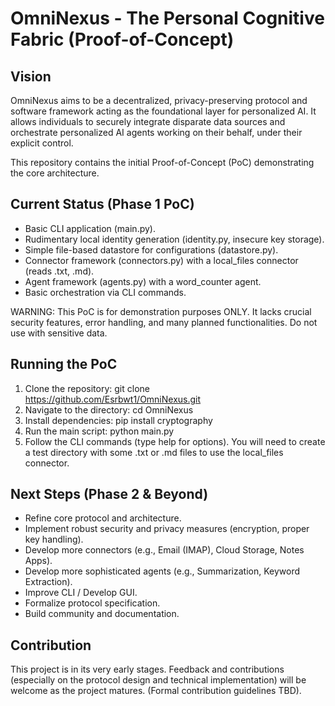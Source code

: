 # OmniNexus - The Personal Cognitive Fabric (Proof-of-Concept)

## Vision

OmniNexus aims to be a decentralized, privacy-preserving protocol and software framework acting as the foundational layer for personalized AI. It allows individuals to securely integrate disparate data sources and orchestrate personalized AI agents working on their behalf, under their explicit control.

This repository contains the initial Proof-of-Concept (PoC) demonstrating the core architecture.

## Current Status (Phase 1 PoC)

*   Basic CLI application (main.py).
*   Rudimentary local identity generation (identity.py, insecure key storage).
*   Simple file-based datastore for configurations (datastore.py).
*   Connector framework (connectors.py) with a local_files connector (reads .txt, .md).
*   Agent framework (agents.py) with a word_counter agent.
*   Basic orchestration via CLI commands.

WARNING: This PoC is for demonstration purposes ONLY. It lacks crucial security features, error handling, and many planned functionalities. Do not use with sensitive data.

## Running the PoC

1.  Clone the repository: git clone https://github.com/Esrbwt1/OmniNexus.git
2.  Navigate to the directory: cd OmniNexus
3.  Install dependencies: pip install cryptography
4.  Run the main script: python main.py
5.  Follow the CLI commands (type help for options). You will need to create a test directory with some .txt or .md files to use the local_files connector.

## Next Steps (Phase 2 & Beyond)

*   Refine core protocol and architecture.
*   Implement robust security and privacy measures (encryption, proper key handling).
*   Develop more connectors (e.g., Email (IMAP), Cloud Storage, Notes Apps).
*   Develop more sophisticated agents (e.g., Summarization, Keyword Extraction).
*   Improve CLI / Develop GUI.
*   Formalize protocol specification.
*   Build community and documentation.

## Contribution

This project is in its very early stages. Feedback and contributions (especially on the protocol design and technical implementation) will be welcome as the project matures. (Formal contribution guidelines TBD).